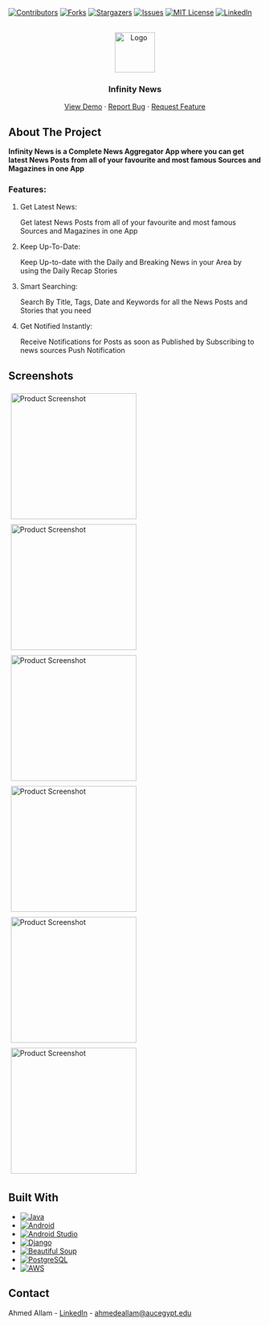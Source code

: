 <a name="readme-top"></a>


<!-- PROJECT SHIELDS -->
[![Contributors][contributors-shield]][contributors-url]
[![Forks][forks-shield]][forks-url]
[![Stargazers][stars-shield]][stars-url]
[![Issues][issues-shield]][issues-url]
[![MIT License][license-shield]][license-url]
[![LinkedIn][linkedin-shield]][linkedin-url]



<!-- PROJECT LOGO -->
<br />
<div align="center">
  <a href="https://github.com/ahmed-alllam/InfinityNewsAndroid">
    <img src="images/logo.jpg" alt="Logo" width="80" height="80">
  </a>

<h3 align="center">Infinity News</h3>

  <p align="center">
    <a href="https://github.com/ahmed-alllam/InfinityNewsAndroid">View Demo</a>
    ·
    <a href="https://github.com/ahmed-alllam/InfinityNewsAndroid/issues">Report Bug</a>
    ·
    <a href="https://github.com/ahmed-alllam/InfinityNewsAndroid/issues">Request Feature</a>
  </p>
</div>


<!-- ABOUT THE PROJECT -->
## About The Project

**Infinity News is a Complete News Aggregator App where you can get latest News Posts from all of your favourite and most famous Sources and Magazines in one App**

### Features:


1. Get Latest News:  

   Get latest News Posts from all of your favourite and most famous Sources and Magazines in one App   


2. Keep Up-To-Date: 

   Keep Up-to-date with the Daily and Breaking News in your Area by using the Daily Recap Stories


3. Smart Searching: 

   Search By Title, Tags, Date and Keywords for all the News Posts and Stories that you need   


4. Get Notified Instantly: 

   Receive Notifications for Posts as soon as Published by Subscribing to news sources Push Notification    




## Screenshots

<div style="display: flex; flex-wrap: wrap;">
    <img src="images/img1.jpeg" alt="Product Screenshot" width="250" style="margin: 5px;">
    <img src="images/img2.jpeg" alt="Product Screenshot" width="250" style="margin: 5px;">
    <img src="images/img3.jpeg" alt="Product Screenshot" width="250" style="margin: 5px;">
    <img src="images/img4.jpeg" alt="Product Screenshot" width="250" style="margin: 5px;">
    <img src="images/img5.jpeg" alt="Product Screenshot" width="250" style="margin: 5px;">
    <img src="images/img6.jpg" alt="Product Screenshot" width="250" style="margin: 5px;">
</div>





## Built With

* [![Java](https://img.shields.io/badge/Java-ED8B00?style=for-the-badge&logo=openjdk&logoColor=white)](https://www.oracle.com/java/)
* [![Android](https://img.shields.io/badge/Android-3DDC84?style=for-the-badge&logo=android&logoColor=white)](https://www.android.com/)
* [![Android Studio](https://img.shields.io/badge/Android_Studio-3DDC84?style=for-the-badge&logo=android-studio&logoColor=white)](https://developer.android.com/studio)
* [![Django](https://img.shields.io/badge/Django-092E20?style=for-the-badge&logo=django&logoColor=white)](https://www.djangoproject.com/)
* [![Beautiful Soup](https://img.shields.io/badge/Beautiful_Soup-4B8BBE?style=for-the-badge)](https://www.crummy.com/software/BeautifulSoup/)
* [![PostgreSQL](https://img.shields.io/badge/PostgreSQL-336791?style=for-the-badge&logo=postgresql&logoColor=white)](https://www.postgresql.org/)
* [![AWS](https://img.shields.io/badge/AWS-232F3E?style=for-the-badge&logo=amazon-aws&logoColor=white)](https://aws.amazon.com/)



<!-- CONTACT -->
## Contact

Ahmed Allam - [LinkedIn][linkedin-url] - ahmedeallam@aucegypt.edu


<!-- MARKDOWN LINKS & IMAGES -->
[contributors-shield]: https://img.shields.io/github/contributors/ahmed-alllam/InfinityNewsAndroid.svg?style=for-the-badge
[contributors-url]: https://github.com/ahmed-alllam/InfinityNewsAndroid/graphs/contributors
[forks-shield]: https://img.shields.io/github/forks/ahmed-alllam/InfinityNewsAndroid.svg?style=for-the-badge
[forks-url]: https://github.com/ahmed-alllam/InfinityNewsAndroid/network/members
[stars-shield]: https://img.shields.io/github/stars/ahmed-alllam/InfinityNewsAndroid.svg?style=for-the-badge
[stars-url]: https://github.com/ahmed-alllam/InfinityNewsAndroid/stargazers
[issues-shield]: https://img.shields.io/github/issues/ahmed-alllam/InfinityNewsAndroid.svg?style=for-the-badge
[issues-url]: https://github.com/ahmed-alllam/InfinityNewsAndroid/issues
[license-shield]: https://img.shields.io/github/license/ahmed-alllam/InfinityNewsAndroid.svg?style=for-the-badge
[license-url]: https://github.com/ahmed-alllam/InfinityNewsAndroid/blob/master/LICENSE.txt
[linkedin-shield]: https://img.shields.io/badge/-LinkedIn-black.svg?style=for-the-badge&logo=linkedin&colorB=555
[linkedin-url]: https://linkedin.com/in/ahmed-e-allam
[product-screenshot]: images/screenshot.png
